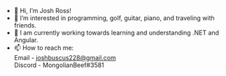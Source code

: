 - 👋 Hi, I’m Josh Ross!
- 👀 I’m interested in programming, golf, guitar, piano, and traveling with friends.
- 🌱 I am currently working towards learning and understanding .NET and Angular.
- 📫 How to reach me:  
Email - joshbuscus228@gmail.com  
Discord - MongolianBeef#3581

<!---
jrr4138/jrr4138 is a ✨ special ✨ repository because its `README.md` (this file) appears on your GitHub profile.
You can click the Preview link to take a look at your changes.
--->
